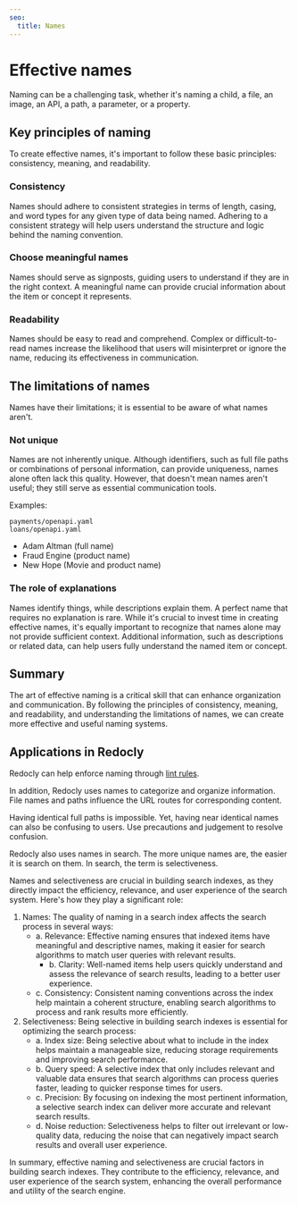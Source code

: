 ```yaml
---
seo:
  title: Names
---
```


# Effective names

Naming can be a challenging task, whether it's naming a child, a file, an image, an API, a path, a parameter, or a property.

## Key principles of naming

To create effective names, it's important to follow these basic principles: consistency, meaning, and readability.

### Consistency

Names should adhere to consistent strategies in terms of length, casing, and word types for any given type of data being named.
Adhering to a consistent strategy will help users understand the structure and logic behind the naming convention.

### Choose meaningful names

Names should serve as signposts, guiding users to understand if they are in the right context.
A meaningful name can provide crucial information about the item or concept it represents.

### Readability

Names should be easy to read and comprehend.
Complex or difficult-to-read names increase the likelihood that users will misinterpret or ignore the name, reducing its effectiveness in communication.

## The limitations of names

Names have their limitations; it is essential to be aware of what names aren't.

### Not unique

Names are not inherently unique.
Although identifiers, such as full file paths or combinations of personal information, can provide uniqueness, names alone often lack this quality.
However, that doesn't mean names aren't useful; they still serve as essential communication tools.

Examples:

```treeview
payments/openapi.yaml
loans/openapi.yaml
```

- Adam Altman (full name)
- Fraud Engine (product name)
- New Hope (Movie and product name)

### The role of explanations

Names identify things, while descriptions explain them.
A perfect name that requires no explanation is rare.
While it's crucial to invest time in creating effective names, it's equally important to recognize that names alone may not provide sufficient context.
Additional information, such as descriptions or related data, can help users fully understand the named item or concept.

## Summary

The art of effective naming is a critical skill that can enhance organization and communication.
By following the principles of consistency, meaning, and readability, and understanding the limitations of names, we can create more effective and useful naming systems.

## Applications in Redocly

Redocly can help enforce naming through [lint rules](https://redocly.com/docs/cli/rules/).

In addition, Redocly uses names to categorize and organize information.
File names and paths influence the URL routes for corresponding content.

Having identical full paths is impossible.
Yet, having near identical names can also be confusing to users.
Use precautions and judgement to resolve confusion.

Redocly also uses names in search.
The more unique names are, the easier it is search on them.
In search, the term is selectiveness.

Names and selectiveness are crucial in building search indexes, as they directly impact the efficiency, relevance, and user experience of the search system.
Here's how they play a significant role:

1. Names: The quality of naming in a search index affects the search process in several ways:
   - a. Relevance: Effective naming ensures that indexed items have meaningful and descriptive names, making it easier for search algorithms to match user queries with relevant results.
     - b. Clarity: Well-named items help users quickly understand and assess the relevance of search results, leading to a better user experience.
   - c. Consistency: Consistent naming conventions across the index help maintain a coherent structure, enabling search algorithms to process and rank results more efficiently.
1. Selectiveness: Being selective in building search indexes is essential for optimizing the search process:
   - a. Index size: Being selective about what to include in the index helps maintain a manageable size, reducing storage requirements and improving search performance.
   - b. Query speed: A selective index that only includes relevant and valuable data ensures that search algorithms can process queries faster, leading to quicker response times for users.
   - c. Precision: By focusing on indexing the most pertinent information, a selective search index can deliver more accurate and relevant search results.
   - d. Noise reduction: Selectiveness helps to filter out irrelevant or low-quality data, reducing the noise that can negatively impact search results and overall user experience.

In summary, effective naming and selectiveness are crucial factors in building search indexes.
They contribute to the efficiency, relevance, and user experience of the search system, enhancing the overall performance and utility of the search engine.
